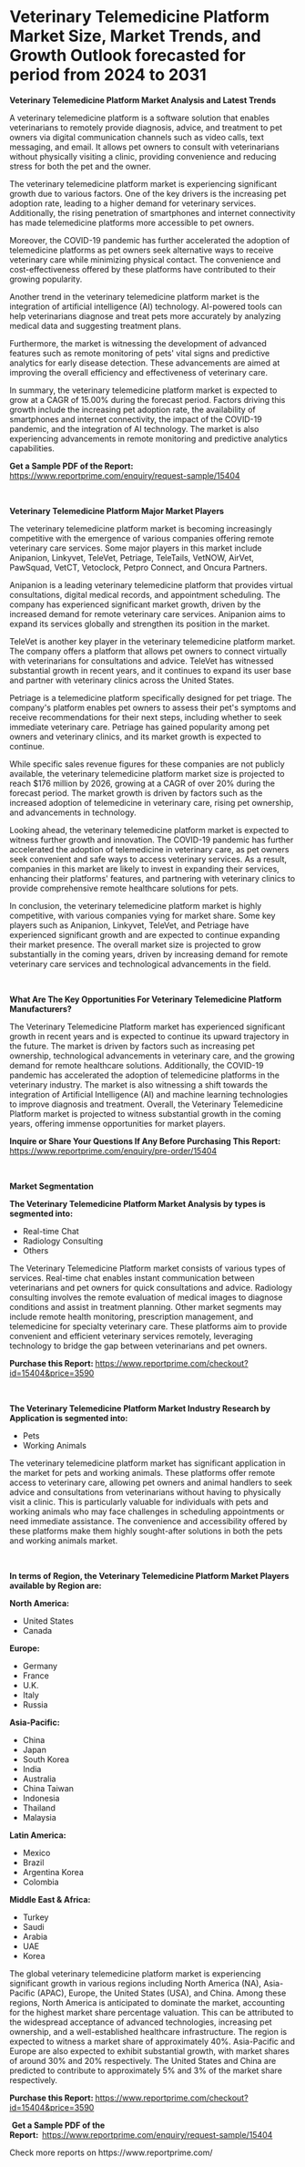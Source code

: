 <p><h1>Veterinary Telemedicine Platform Market Size, Market Trends, and Growth Outlook forecasted for period from 2024 to 2031</h1></p><p><strong>Veterinary Telemedicine Platform Market Analysis and Latest Trends</strong></p>
<p><p>A veterinary telemedicine platform is a software solution that enables veterinarians to remotely provide diagnosis, advice, and treatment to pet owners via digital communication channels such as video calls, text messaging, and email. It allows pet owners to consult with veterinarians without physically visiting a clinic, providing convenience and reducing stress for both the pet and the owner.</p><p>The veterinary telemedicine platform market is experiencing significant growth due to various factors. One of the key drivers is the increasing pet adoption rate, leading to a higher demand for veterinary services. Additionally, the rising penetration of smartphones and internet connectivity has made telemedicine platforms more accessible to pet owners.</p><p>Moreover, the COVID-19 pandemic has further accelerated the adoption of telemedicine platforms as pet owners seek alternative ways to receive veterinary care while minimizing physical contact. The convenience and cost-effectiveness offered by these platforms have contributed to their growing popularity.</p><p>Another trend in the veterinary telemedicine platform market is the integration of artificial intelligence (AI) technology. AI-powered tools can help veterinarians diagnose and treat pets more accurately by analyzing medical data and suggesting treatment plans.</p><p>Furthermore, the market is witnessing the development of advanced features such as remote monitoring of pets' vital signs and predictive analytics for early disease detection. These advancements are aimed at improving the overall efficiency and effectiveness of veterinary care.</p><p>In summary, the veterinary telemedicine platform market is expected to grow at a CAGR of 15.00% during the forecast period. Factors driving this growth include the increasing pet adoption rate, the availability of smartphones and internet connectivity, the impact of the COVID-19 pandemic, and the integration of AI technology. The market is also experiencing advancements in remote monitoring and predictive analytics capabilities.</p></p>
<p><strong>Get a Sample PDF of the Report:&nbsp;</strong> <a href="https://www.reportprime.com/enquiry/request-sample/15404">https://www.reportprime.com/enquiry/request-sample/15404</a></p>
<p>&nbsp;</p>
<p><strong>Veterinary Telemedicine Platform Major Market Players</strong></p>
<p><p>The veterinary telemedicine platform market is becoming increasingly competitive with the emergence of various companies offering remote veterinary care services. Some major players in this market include Anipanion, Linkyvet, TeleVet, Petriage, TeleTails, VetNOW, AirVet, PawSquad, VetCT, Vetoclock, Petpro Connect, and Oncura Partners.</p><p>Anipanion is a leading veterinary telemedicine platform that provides virtual consultations, digital medical records, and appointment scheduling. The company has experienced significant market growth, driven by the increased demand for remote veterinary care services. Anipanion aims to expand its services globally and strengthen its position in the market.</p><p>TeleVet is another key player in the veterinary telemedicine platform market. The company offers a platform that allows pet owners to connect virtually with veterinarians for consultations and advice. TeleVet has witnessed substantial growth in recent years, and it continues to expand its user base and partner with veterinary clinics across the United States.</p><p>Petriage is a telemedicine platform specifically designed for pet triage. The company's platform enables pet owners to assess their pet's symptoms and receive recommendations for their next steps, including whether to seek immediate veterinary care. Petriage has gained popularity among pet owners and veterinary clinics, and its market growth is expected to continue.</p><p>While specific sales revenue figures for these companies are not publicly available, the veterinary telemedicine platform market size is projected to reach $176 million by 2026, growing at a CAGR of over 20% during the forecast period. The market growth is driven by factors such as the increased adoption of telemedicine in veterinary care, rising pet ownership, and advancements in technology.</p><p>Looking ahead, the veterinary telemedicine platform market is expected to witness further growth and innovation. The COVID-19 pandemic has further accelerated the adoption of telemedicine in veterinary care, as pet owners seek convenient and safe ways to access veterinary services. As a result, companies in this market are likely to invest in expanding their services, enhancing their platforms' features, and partnering with veterinary clinics to provide comprehensive remote healthcare solutions for pets.</p><p>In conclusion, the veterinary telemedicine platform market is highly competitive, with various companies vying for market share. Some key players such as Anipanion, Linkyvet, TeleVet, and Petriage have experienced significant growth and are expected to continue expanding their market presence. The overall market size is projected to grow substantially in the coming years, driven by increasing demand for remote veterinary care services and technological advancements in the field.</p></p>
<p>&nbsp;</p>
<p><strong>What Are The Key Opportunities For Veterinary Telemedicine Platform Manufacturers?</strong></p>
<p><p>The Veterinary Telemedicine Platform market has experienced significant growth in recent years and is expected to continue its upward trajectory in the future. The market is driven by factors such as increasing pet ownership, technological advancements in veterinary care, and the growing demand for remote healthcare solutions. Additionally, the COVID-19 pandemic has accelerated the adoption of telemedicine platforms in the veterinary industry. The market is also witnessing a shift towards the integration of Artificial Intelligence (AI) and machine learning technologies to improve diagnosis and treatment. Overall, the Veterinary Telemedicine Platform market is projected to witness substantial growth in the coming years, offering immense opportunities for market players.</p></p>
<p><strong>Inquire or Share Your Questions If Any Before Purchasing This Report:</strong> <a href="https://www.reportprime.com/enquiry/pre-order/15404">https://www.reportprime.com/enquiry/pre-order/15404</a></p>
<p>&nbsp;</p>
<p><strong>Market Segmentation</strong></p>
<p><strong>The Veterinary Telemedicine Platform Market Analysis by types is segmented into:</strong></p>
<p><ul><li>Real-time Chat</li><li>Radiology Consulting</li><li>Others</li></ul></p>
<p><p>The Veterinary Telemedicine Platform market consists of various types of services. Real-time chat enables instant communication between veterinarians and pet owners for quick consultations and advice. Radiology consulting involves the remote evaluation of medical images to diagnose conditions and assist in treatment planning. Other market segments may include remote health monitoring, prescription management, and telemedicine for specialty veterinary care. These platforms aim to provide convenient and efficient veterinary services remotely, leveraging technology to bridge the gap between veterinarians and pet owners.</p></p>
<p><strong>Purchase this Report:&nbsp;</strong><a href="https://www.reportprime.com/checkout?id=15404&price=3590">https://www.reportprime.com/checkout?id=15404&price=3590</a></p>
<p>&nbsp;</p>
<p><strong>The Veterinary Telemedicine Platform Market Industry Research by Application is segmented into:</strong></p>
<p><ul><li>Pets</li><li>Working Animals</li></ul></p>
<p><p>The veterinary telemedicine platform market has significant application in the market for pets and working animals. These platforms offer remote access to veterinary care, allowing pet owners and animal handlers to seek advice and consultations from veterinarians without having to physically visit a clinic. This is particularly valuable for individuals with pets and working animals who may face challenges in scheduling appointments or need immediate assistance. The convenience and accessibility offered by these platforms make them highly sought-after solutions in both the pets and working animals market.</p></p>
<p>&nbsp;</p>
<p><strong>In terms of Region, the Veterinary Telemedicine Platform Market Players available by Region are:</strong></p>
<p>
    <p> <strong> North America: </strong>
        <ul>
            <li>United States</li>
            <li>Canada</li>
        </ul>
        </p> 
    <p> <strong> Europe: </strong>
        <ul>
            <li>Germany</li>
            <li>France</li>
            <li>U.K.</li>
            <li>Italy</li>
            <li>Russia</li>
        </ul>
        </p> 
    <p> <strong> Asia-Pacific: </strong>
        <ul>
            <li>China</li>
            <li>Japan</li>
            <li>South Korea</li>
            <li>India</li>
            <li>Australia</li>
            <li>China Taiwan</li>
            <li>Indonesia</li>
            <li>Thailand</li>
            <li>Malaysia</li>
        </ul>
        </p> 
    <p> <strong> Latin America: </strong>
        <ul>
            <li>Mexico</li>
            <li>Brazil</li>
            <li>Argentina Korea</li>
            <li>Colombia</li>
        </ul>
        </p> 
    <p> <strong> Middle East & Africa: </strong>
        <ul>
            <li>Turkey</li>
            <li>Saudi</li>
            <li>Arabia</li>
            <li>UAE</li>
            <li>Korea</li>
        </ul>
    </p>
    </p>
<p><p>The global veterinary telemedicine platform market is experiencing significant growth in various regions including North America (NA), Asia-Pacific (APAC), Europe, the United States (USA), and China. Among these regions, North America is anticipated to dominate the market, accounting for the highest market share percentage valuation. This can be attributed to the widespread acceptance of advanced technologies, increasing pet ownership, and a well-established healthcare infrastructure. The region is expected to witness a market share of approximately 40%. Asia-Pacific and Europe are also expected to exhibit substantial growth, with market shares of around 30% and 20% respectively. The United States and China are predicted to contribute to approximately 5% and 3% of the market share respectively.</p></p>
<p><strong>Purchase this Report: </strong><a href="https://www.reportprime.com/checkout?id=15404&price=3590">https://www.reportprime.com/checkout?id=15404&price=3590</a></p>
<p>&nbsp;<strong>Get a Sample PDF of the Report:&nbsp;&nbsp;</strong><a href="https://www.reportprime.com/enquiry/request-sample/15404">https://www.reportprime.com/enquiry/request-sample/15404</a></p>
<p><strong></strong></p>
<p>Check more reports on https://www.reportprime.com/</p>